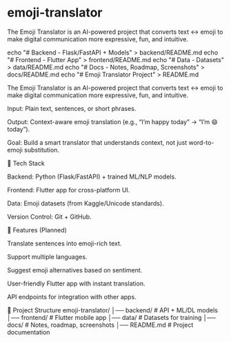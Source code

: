 # emoji-translator
The Emoji Translator is an AI-powered project that converts text ↔ emoji to make digital communication more expressive, fun, and intuitive.

echo "# Backend - Flask/FastAPI + Models" > backend/README.md
echo "# Frontend - Flutter App" > frontend/README.md
echo "# Data - Datasets" > data/README.md
echo "# Docs - Notes, Roadmap, Screenshots" > docs/README.md
echo "# Emoji Translator Project" > README.md


The Emoji Translator is an AI-powered project that converts text ↔ emoji to make digital communication more expressive, fun, and intuitive.

Input: Plain text, sentences, or short phrases.

Output: Context-aware emoji translation (e.g., “I’m happy today” → “I’m 😄 today”).

Goal: Build a smart translator that understands context, not just word-to-emoji substitution.

🔧 Tech Stack

Backend: Python (Flask/FastAPI) + trained ML/NLP models.

Frontend: Flutter app for cross-platform UI.

Data: Emoji datasets (from Kaggle/Unicode standards).

Version Control: Git + GitHub.

🚀 Features (Planned)

Translate sentences into emoji-rich text.

Support multiple languages.

Suggest emoji alternatives based on sentiment.

User-friendly Flutter app with instant translation.

API endpoints for integration with other apps.

📂 Project Structure
emoji-translator/
│── backend/     # API + ML/DL models
│── frontend/    # Flutter mobile app
│── data/        # Datasets for training
│── docs/        # Notes, roadmap, screenshots
│── README.md    # Project documentation